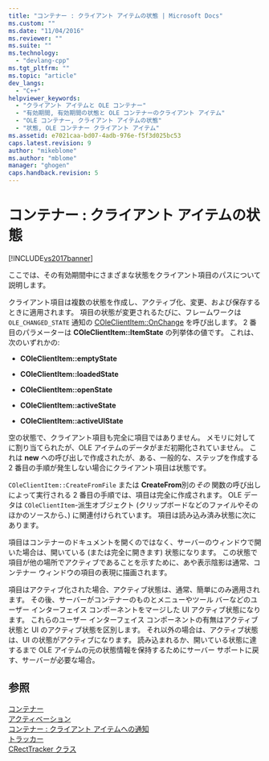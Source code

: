 ```yaml
---
title: "コンテナー : クライアント アイテムの状態 | Microsoft Docs"
ms.custom: ""
ms.date: "11/04/2016"
ms.reviewer: ""
ms.suite: ""
ms.technology: 
  - "devlang-cpp"
ms.tgt_pltfrm: ""
ms.topic: "article"
dev_langs: 
  - "C++"
helpviewer_keywords: 
  - "クライアント アイテムと OLE コンテナー"
  - "有効期間, 有効期間の状態と OLE コンテナーのクライアント アイテム"
  - "OLE コンテナー, クライアント アイテムの状態"
  - "状態, OLE コンテナー クライアント アイテム"
ms.assetid: e7021caa-bd07-4adb-976e-f5f3d025bc53
caps.latest.revision: 9
author: "mikeblome"
ms.author: "mblome"
manager: "ghogen"
caps.handback.revision: 5
---
```

# コンテナー : クライアント アイテムの状態
[!INCLUDE[vs2017banner](../assembler/inline/includes/vs2017banner.md)]

ここでは、その有効期間中にさまざまな状態をクライアント項目のパスについて説明します。  
  
 クライアント項目は複数の状態を作成し、アクティブ化、変更、および保存するときに適用されます。  項目の状態が変更されるたびに、フレームワークは `OLE_CHANGED_STATE` 通知の [COleClientItem::OnChange](../Topic/COleClientItem::OnChange.md) を呼び出します。  2 番目のパラメーターは **COleClientItem::ItemState** の列挙体の値です。  これは、次のいずれかの:  
  
-   **COleClientItem::emptyState**  
  
-   **COleClientItem::loadedState**  
  
-   **COleClientItem::openState**  
  
-   **COleClientItem::activeState**  
  
-   **COleClientItem::activeUIState**  
  
 空の状態で、クライアント項目も完全に項目ではありません。  メモリに対してに割り当てられたが、OLE アイテムのデータがまだ初期化されていません。  これは **new** への呼び出しで作成されたが、ある、一般的な、ステップを作成する 2 番目の手順が発生しない場合にクライアント項目は状態です。  
  
 `COleClientItem::CreateFromFile` または **CreateFrom**別の*その* 関数の呼び出しによって実行される 2 番目の手順では、項目は完全に作成されます。  OLE データは `COleClientItem`\-派生オブジェクト \(クリップボードなどのファイルやそのほかのソースから、\) に関連付けられています。  項目は読み込み済み状態に次にあります。  
  
 項目はコンテナーのドキュメントを開くのではなく、サーバーのウィンドウで開いた場合は、開いている \(または完全に開きます\) 状態になります。  この状態で項目が他の場所でアクティブであることを示すために、あや表示陰影は通常、コンテナー ウィンドウの項目の表現に描画されます。  
  
 項目はアクティブ化された場合、アクティブ状態は、通常、簡単にのみ適用されます。  その後、サーバーがコンテナーのものとメニューやツール バーなどのユーザー インターフェイス コンポーネントをマージした UI アクティブ状態になります。  これらのユーザー インターフェイス コンポーネントの有無はアクティブ状態と UI のアクティブ状態を区別します。  それ以外の場合は、アクティブ状態は、UI の状態がアクティブになります。  読み込まれるか、開いている状態に達するまで OLE アイテムの元の状態情報を保持するためにサーバー サポートに戻す、サーバーが必要な場合。  
  
## 参照  
 [コンテナー](../mfc/containers.md)   
 [アクティベーション](../mfc/activation-cpp.md)   
 [コンテナー : クライアント アイテムへの通知](../mfc/containers-client-item-notifications.md)   
 [トラッカー](../mfc/trackers.md)   
 [CRectTracker クラス](../mfc/reference/crecttracker-class.md)